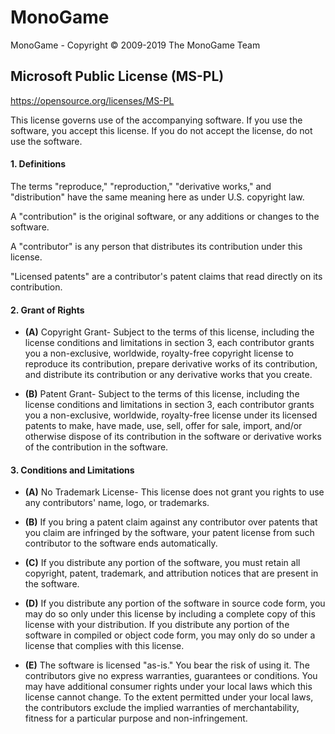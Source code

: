 # MonoGame

MonoGame - Copyright © 2009-2019 The MonoGame Team

## Microsoft Public License (MS-PL)

https://opensource.org/licenses/MS-PL

This license governs use of the accompanying software. If you use the software, you accept this license. If you do not accept the license, do not use the software.

#### 1. Definitions

The terms "reproduce," "reproduction," "derivative works," and "distribution" have the same meaning here as under U.S. copyright law.

A "contribution" is the original software, or any additions or changes to the software.

A "contributor" is any person that distributes its contribution under this license.

"Licensed patents" are a contributor's patent claims that read directly on its contribution.

#### 2. Grant of Rights

* **(A)** Copyright Grant- Subject to the terms of this license, including the license conditions and limitations in section 3, each contributor grants you a non-exclusive, worldwide, royalty-free copyright license to reproduce its contribution, prepare derivative works of its contribution, and distribute its contribution or any derivative works that you create.

* **(B)** Patent Grant- Subject to the terms of this license, including the license conditions and limitations in section 3, each contributor grants you a non-exclusive, worldwide, royalty-free license under its licensed patents to make, have made, use, sell, offer for sale, import, and/or otherwise dispose of its contribution in the software or derivative works of the contribution in the software.

#### 3. Conditions and Limitations

* **(A)** No Trademark License- This license does not grant you rights to use any contributors' name, logo, or trademarks.

* **(B)** If you bring a patent claim against any contributor over patents that you claim are infringed by the software, your patent license from such contributor to the software ends automatically.

* **(C)** If you distribute any portion of the software, you must retain all copyright, patent, trademark, and attribution notices that are present in the software.

* **(D)** If you distribute any portion of the software in source code form, you may do so only under this license by including a complete copy of this license with your distribution. If you distribute any portion of the software in compiled or object code form, you may only do so under a license that complies with this license.

* **(E)** The software is licensed "as-is." You bear the risk of using it. The contributors give no express warranties, guarantees or conditions. You may have additional consumer rights under your local laws which this license cannot change. To the extent permitted under your local laws, the contributors exclude the implied warranties of merchantability, fitness for a particular purpose and non-infringement.